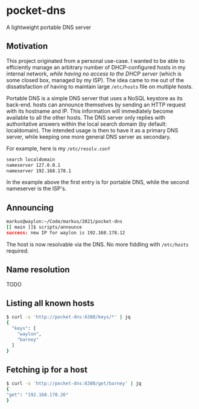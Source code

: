 # pocket-dns

A lightweight portable DNS server

## Motivation

This project originated from a personal use-case. I wanted to be able to efficiently manage an arbitrary number of
DHCP-configured hosts in my internal network, _while having no access to the DHCP server_ (which is some closed box,
managed by my ISP). The idea came to me out of the dissatisfaction of having to maintain large `/etc/hosts` file on
multiple hosts.

Portable DNS is a simple DNS server that uses a NoSQL keystore as its back-end. hosts can announce themselves by sending
an HTTP request with its hostname and IP. This information will immediately become available to all the other hosts. The
DNS server only replies with authoritative answers within the local search domain (by default: localdomain). The
intended usage is then to have it as a primary DNS server, while keeping one more general DNS server as secondary.

For example, here is my `/etc/resolv.conf`

```bash
search localdomain
nameserver 127.0.0.1
nameserver 192.168.178.1
```

In the example above the first entry is for portable DNS, while the second nameserver is the ISP's.

## Announcing

```bash
markus@waylon:~/Code/markus/2021/pocket-dns
[[ main ]]$ scripts/announce 
success: new IP for waylon is 192.168.178.12
```

The host is now resolvable via the DNS. No more fiddling with `/etc/hosts` required.

## Name resolution

TODO

## Listing all known hosts

```bash
$ curl -s 'http://pocket-dns:6380/keys/*' | jq
{
  "keys": [
    "waylon",
    "barney"
  ]
}
```

## Fetching ip for a host

```bash
$ curl -s 'http://pocket-dns:6380/get/barney' | jq
{
"get": "192.168.178.26"
}
```

